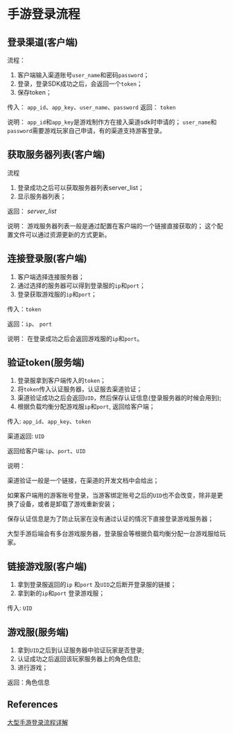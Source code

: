 # 手游登录流程

## 登录渠道(客户端)

流程：

1. 客户端输入渠道账号`user_name`和密码`password`；
2.  登录，登录SDK成功之后，会返回一个`token`；
3.  保存token；

传入： `app_id`、`app_key`、`user_name`、`password`
返回： `token`

说明：
`app_id`和`app_key`是游戏制作方在接入渠道sdk时申请的；
`user_name`和`password`需要游戏玩家自己申请，有的渠道支持游客登录。

## 获取服务器列表(客户端)

流程

1. 登录成功之后可以获取服务器列表server_list；
2.  显示服务器列表；

返回： *server_list*

说明：
游戏服务器列表一般是通过配置在客户端的一个链接直接获取的；
这个配置文件可以通过资源更新的方式更新。

## 连接登录服(客户端)

1. 客户端选择连接服务器；
2. 通过选择的服务器可以得到登录服的`ip`和`port`；
3. 登录获取游戏服的`ip`和`port`；

传入：`token`

返回：`ip`、 `port`

说明：
在登录成功之后会返回游戏服的`ip`和`port`。

## 验证token(服务端)

1. 登录服拿到客户端传入的`token`；
2. 将`token`传入认证服务器，认证服去渠道验证；
3. 渠道验证成功之后会返回`UID`，然后保存认证信息(登录服务器的时候会用到);
4. 根据负载均衡分配游戏服`ip`和`port`, 返回给客户端；

传入: `app_id`、`app_key`、`token`

渠道返回: `UID`

返回给客户端:`ip`、`port`、`UID`

说明：

渠道验证一般是一个链接，在渠道的开发文档中会给出；

如果客户端用的游客账号登录，当游客绑定账号之后的`UID`也不会改变，除非是更换了设备，或者是卸载了游戏重新安装；

保存认证信息是为了防止玩家在没有通过认证的情况下直接登录游戏服务器；

大型手游后端会有多台游戏服务器，登录服会等根据负载均衡分配一台游戏服给玩家。

## 链接游戏服(客户端)

1. 拿到登录服返回的`ip` 和`port` 及`UID`之后断开登录服的链接；
2. 拿到新的`ip`和`port` 登录游戏服；

传入: `UID`

## 游戏服(服务端)

1. 拿到`UID`之后到认证服务器中验证玩家是否登录;
2. 认证成功之后返回该玩家服务器上的角色信息;
3. 进行游戏；

返回：角色信息

## References

[大型手游登录流程详解](https://blog.csdn.net/xufeng0991/article/details/48138625)

